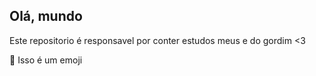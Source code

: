 ## Olá, mundo
<p> Este repositorio é responsavel por conter estudos meus e do gordim <3

🚀 Isso é um emoji

